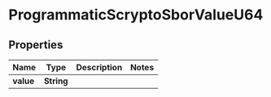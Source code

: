 

# ProgrammaticScryptoSborValueU64


## Properties

| Name | Type | Description | Notes |
|------------ | ------------- | ------------- | -------------|
|**value** | **String** |  |  |



